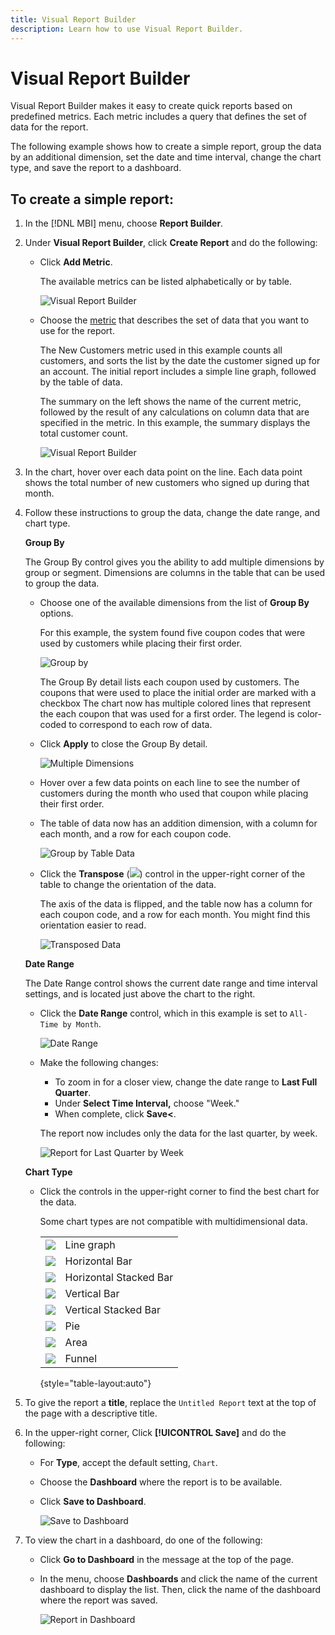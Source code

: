 ```yaml
---
title: Visual Report Builder
description: Learn how to use Visual Report Builder.
---
```

# Visual Report Builder

Visual Report Builder makes it easy to create quick reports based on predefined metrics. Each metric includes a query that defines the set of data for the report.

The following example shows how to create a simple report, group the data by an additional dimension, set the date and time interval, change the chart type, and save the report to a dashboard.

## To create a simple report:

1. In the [!DNL MBI] menu, choose **Report Builder**.

1. Under **Visual Report Builder**, click **Create Report** and do the following:

    * Click **Add Metric**.

        The available metrics can be listed alphabetically or by table.

        ![Visual Report Builder](../../assets/magento-bi-visual-report-builder-add-metric.png)<!--{: .zoom}-->

    * Choose the [metric](../../data-user/reports/ess-manage-data-metrics.md) that describes the set of data that you want to use for the report.

        The New Customers metric used in this example counts all customers, and sorts the list by the date the customer signed up for an account. The initial report includes a simple line graph, followed by the table of data.

        The summary on the left shows the name of the current metric, followed by the result of any calculations on column data that are specified in the metric. In this example, the summary displays the total customer count.

        ![Visual Report Builder](../../assets/magento-bi-report-builder-untitled.png)<!--{: .zoom}-->

1. In the chart, hover over each data point on the line. Each data point shows the total number of new customers who signed up during that month.

1. Follow these instructions to group the data, change the date range, and chart type.

    **Group By**

    The Group By control gives you the ability to add multiple dimensions by group or segment. Dimensions are columns in the table that can be used to group the data.

    * Choose one of the available dimensions from the list of **Group By** options.

        For this example, the system found five coupon codes that were used by customers while placing their first order.

        ![Group by](../../assets/magento-bi-report-builder-group-by-dimensions.png)<!--{: .zoom}-->

        The Group By detail lists each coupon used by customers. The coupons that were used to place the initial order are marked with a checkbox The chart now has multiple colored lines that represent the each coupon that was used for a first order. The legend is color-coded to correspond to each row of data.

    * Click **Apply** to close the Group By detail.

        ![Multiple Dimensions](../../assets/magento-bi-report-builder-group-by-dimension-detail.png)<!--{: .zoom}-->

    * Hover over a few data points on each line to see the number of customers during the month who used that coupon while placing their first order.

    * The table of data now has an addition dimension, with a column for each month, and a row for each coupon code.

        ![Group by Table Data](../../assets/magento-bi-report-builder-group-by-table-data.png)<!--{: .zoom}-->

    * Click the **Transpose** (![](../../assets/magento-bi-btn-transpose.png)) control in the upper-right corner of the table to change the orientation of the data.

        The axis of the data is flipped, and the table now has a column for each coupon code, and a row for each month. You might find this orientation easier to read.

        ![Transposed Data](../../assets/magento-bi-report-builder-group-by-table-data-transposed.png)<!--{: .zoom}-->

    **Date Range**

    The Date Range control shows the current date range and time interval settings, and is located just above the chart to the right.

    * Click the **Date Range** control, which in this example is set to `All-Time by Month`.

        ![Date Range](../../assets/magento-bi-report-builder-date-range.png)<!--{: .zoom}-->

    * Make the following changes:

        * To zoom in for a closer view, change the date range to **Last Full Quarter**.
        * Under **Select Time Interval,** choose "Week."
        * When complete, click **Save<**.

        The report now includes only the data for the last quarter, by week.

        ![Report for Last Quarter by Week](../../assets/magento-bi-report-builder-date-range-quarter-by-week-chart.png)<!--{: .zoom}-->

    **Chart Type**

    * Click the controls in the upper-right corner to find the best chart for the data.

      Some chart types are not compatible with multidimensional data.

      | | |
      |-----|-----|
      | ![](../../assets/magento-bi-btn-chart-line.png) | Line graph |
      | ![](../../assets/magento-bi-btn-chart-horz-bar.png) | Horizontal Bar |
      | ![](../../assets/magento-bi-btn-chart-horz-stacked-bar.png) | Horizontal Stacked Bar |
      | ![](../../assets/magento-bi-btn-chart-vert-bar.png) | Vertical Bar|
      | ![](../../assets/magento-bi-btn-chart-vert-stacked-bar.png) | Vertical Stacked Bar|
      | ![](../../assets/magento-bi-btn-chart-pie.png) | Pie|
      | ![](../../assets/magento-bi-btn-chart-area.png) | Area|
      | ![](../../assets/magento-bi-btn-chart-funnel.png) | Funnel|

      {style="table-layout:auto"}

1. To give the report a **title**, replace the `Untitled Report` text at the top of the page with a descriptive title.

1. In the upper-right corner, Click **[!UICONTROL Save]** and do the following:

    * For **Type**, accept the default setting, `Chart`.

    * Choose the **Dashboard** where the report is to be available.

    * Click **Save to Dashboard**.

        ![Save to Dashboard](../../assets/magento-bi-report-builder-save-to-dashboard.png)<!--{: .zoom}-->

1. To view the chart in a dashboard, do one of the following:

    * Click **Go to Dashboard** in the message at the top of the page.

    * In the menu, choose **Dashboards** and click the name of the current dashboard to display the list. Then, click the name of the dashboard where the report was saved.

        ![Report in Dashboard](../../assets/magento-bi-report-builder-my-dashboard.png)<!--{: .zoom}-->
